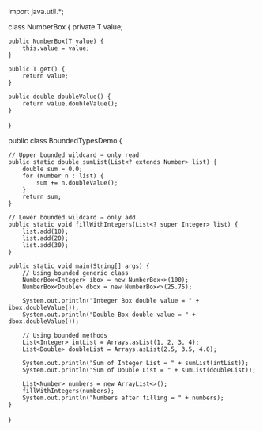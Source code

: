 import java.util.*;

class NumberBox<T extends Number> {
    private T value;

    public NumberBox(T value) {
        this.value = value;
    }

    public T get() {
        return value;
    }

    public double doubleValue() {
        return value.doubleValue();
    }
}

public class BoundedTypesDemo {
    
    // Upper bounded wildcard → only read
    public static double sumList(List<? extends Number> list) {
        double sum = 0.0;
        for (Number n : list) {
            sum += n.doubleValue();
        }
        return sum;
    }

    // Lower bounded wildcard → only add
    public static void fillWithIntegers(List<? super Integer> list) {
        list.add(10);
        list.add(20);
        list.add(30);
    }

    public static void main(String[] args) {
        // Using bounded generic class
        NumberBox<Integer> ibox = new NumberBox<>(100);
        NumberBox<Double> dbox = new NumberBox<>(25.75);

        System.out.println("Integer Box double value = " + ibox.doubleValue());
        System.out.println("Double Box double value = " + dbox.doubleValue());

        // Using bounded methods
        List<Integer> intList = Arrays.asList(1, 2, 3, 4);
        List<Double> doubleList = Arrays.asList(2.5, 3.5, 4.0);

        System.out.println("Sum of Integer List = " + sumList(intList));
        System.out.println("Sum of Double List = " + sumList(doubleList));

        List<Number> numbers = new ArrayList<>();
        fillWithIntegers(numbers);
        System.out.println("Numbers after filling = " + numbers);
    }
}
